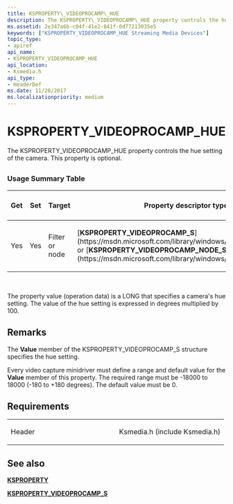 ```yaml
---
title: KSPROPERTY\_VIDEOPROCAMP\_HUE
description: The KSPROPERTY\_VIDEOPROCAMP\_HUE property controls the hue setting of the camera. This property is optional.
ms.assetid: 2e347a6b-c04f-41e2-841f-0d77213035e5
keywords: ["KSPROPERTY_VIDEOPROCAMP_HUE Streaming Media Devices"]
topic_type:
- apiref
api_name:
- KSPROPERTY_VIDEOPROCAMP_HUE
api_location:
- Ksmedia.h
api_type:
- HeaderDef
ms.date: 11/28/2017
ms.localizationpriority: medium
---
```


# KSPROPERTY\_VIDEOPROCAMP\_HUE


The KSPROPERTY\_VIDEOPROCAMP\_HUE property controls the hue setting of the camera. This property is optional.

## <span id="ddk_ksproperty_videoprocamp_hue_ks"></span><span id="DDK_KSPROPERTY_VIDEOPROCAMP_HUE_KS"></span>


### Usage Summary Table

<table>
<colgroup>
<col width="20%" />
<col width="20%" />
<col width="20%" />
<col width="20%" />
<col width="20%" />
</colgroup>
<thead>
<tr class="header">
<th>Get</th>
<th>Set</th>
<th>Target</th>
<th>Property descriptor type</th>
<th>Property value type</th>
</tr>
</thead>
<tbody>
<tr class="odd">
<td><p>Yes</p></td>
<td><p>Yes</p></td>
<td><p>Filter or node</p></td>
<td><p>[<strong>KSPROPERTY_VIDEOPROCAMP_S</strong>](https://msdn.microsoft.com/library/windows/hardware/ff566089) or [<strong>KSPROPERTY_VIDEOPROCAMP_NODE_S</strong>](https://msdn.microsoft.com/library/windows/hardware/ff566080)</p></td>
<td><p>LONG</p></td>
</tr>
</tbody>
</table>

 

The property value (operation data) is a LONG that specifies a camera's hue setting. The value of the hue setting is expressed in degrees multiplied by 100.

Remarks
-------

The **Value** member of the KSPROPERTY\_VIDEOPROCAMP\_S structure specifies the hue setting.

Every video capture minidriver must define a range and default value for the **Value** member of this property. The required range must be -18000 to 18000 (-180 to +180 degrees). The default value must be 0.

Requirements
------------

<table>
<colgroup>
<col width="50%" />
<col width="50%" />
</colgroup>
<tbody>
<tr class="odd">
<td><p>Header</p></td>
<td>Ksmedia.h (include Ksmedia.h)</td>
</tr>
</tbody>
</table>

## See also


[**KSPROPERTY**](https://docs.microsoft.com/windows-hardware/drivers/ddi/content/ks/ns-ks-ksidentifier)

[**KSPROPERTY\_VIDEOPROCAMP\_S**](https://msdn.microsoft.com/library/windows/hardware/ff566089)

 

 






